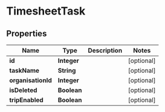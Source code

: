 

# TimesheetTask

## Properties

Name | Type | Description | Notes
------------ | ------------- | ------------- | -------------
**id** | **Integer** |  |  [optional]
**taskName** | **String** |  |  [optional]
**organisationId** | **Integer** |  |  [optional]
**isDeleted** | **Boolean** |  |  [optional]
**tripEnabled** | **Boolean** |  |  [optional]




